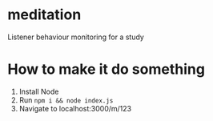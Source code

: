 # meditation
Listener behaviour monitoring for a study

# How to make it do something
1. Install Node
2. Run `npm i && node index.js`
3. Navigate to localhost:3000/m/123
